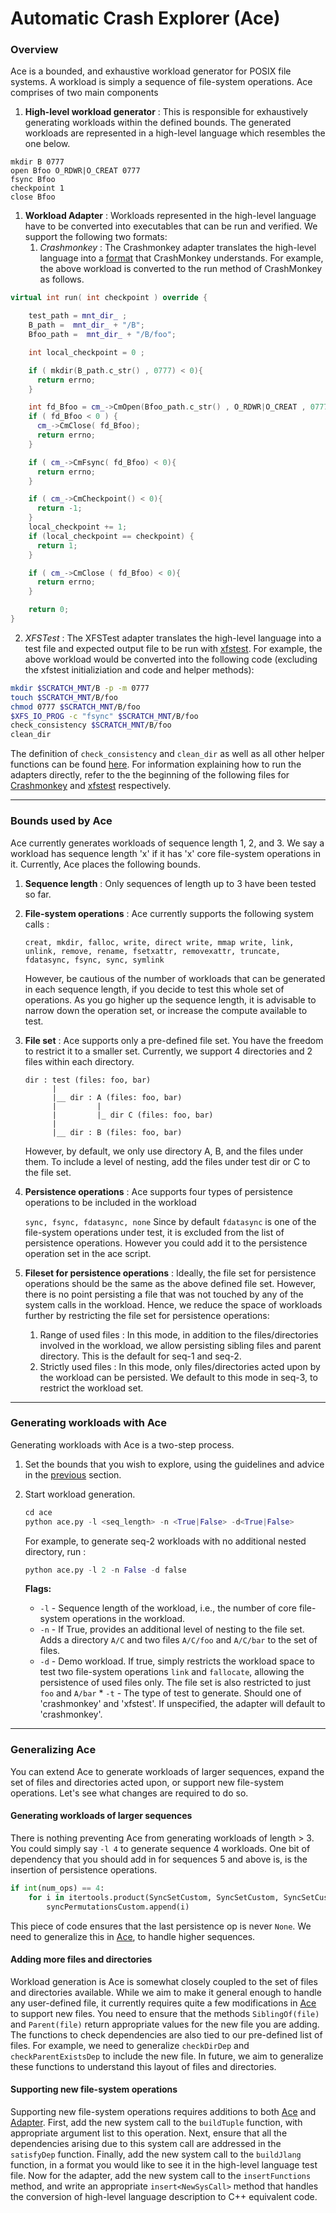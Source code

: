 # Automatic Crash Explorer (Ace) #

### Overview ###
Ace is a bounded, and exhaustive workload generator for POSIX file systems. A workload is simply a sequence of file-system operations. Ace comprises of two main components

1. **High-level workload generator** : This is responsible for exhaustively generating workloads within the defined bounds. The generated workloads are represented in a high-level language which resembles the one below.
```
mkdir B 0777
open Bfoo O_RDWR|O_CREAT 0777
fsync Bfoo
checkpoint 1
close Bfoo
```

1. **Workload Adapter** : Workloads represented in the high-level language have to be converted into executables that can be run and verified. We support the following two formats:
    1. *Crashmonkey* : The Crashmonkey adapter translates the high-level language into a [format](workload.md) that CrashMonkey understands. For example, the above workload is converted to the run method of CrashMonkey as follows.

```c++
virtual int run( int checkpoint ) override {

    test_path = mnt_dir_ ;
    B_path =  mnt_dir_ + "/B";
    Bfoo_path =  mnt_dir_ + "/B/foo";

    int local_checkpoint = 0 ;

    if ( mkdir(B_path.c_str() , 0777) < 0){
      return errno;
    }

    int fd_Bfoo = cm_->CmOpen(Bfoo_path.c_str() , O_RDWR|O_CREAT , 0777);
    if ( fd_Bfoo < 0 ) {
      cm_->CmClose( fd_Bfoo);
      return errno;
    }

    if ( cm_->CmFsync( fd_Bfoo) < 0){
      return errno;
    }

    if ( cm_->CmCheckpoint() < 0){
      return -1;
    }
    local_checkpoint += 1;
    if (local_checkpoint == checkpoint) {
      return 1;
    }

    if ( cm_->CmClose ( fd_Bfoo) < 0){
      return errno;
    }

    return 0;
}
```

2. *XFSTest* : The XFSTest adapter translates the high-level language into a test file and expected output file to be run with [xfstest](https://github.com/kdave/xfstests). For example, the above workload would be converted into the following code (excluding the xfstest initializiation and code and helper methods):
	
```bash
mkdir $SCRATCH_MNT/B -p -m 0777
touch $SCRATCH_MNT/B/foo
chmod 0777 $SCRATCH_MNT/B/foo
$XFS_IO_PROG -c "fsync" $SCRATCH_MNT/B/foo
check_consistency $SCRATCH_MNT/B/foo
clean_dir
```

The definition of `check_consistency` and `clean_dir` as well as all other helper functions can be found [here](../code/tests/ace-base/base_xfstest.sh). For information explaining how to run the adapters directly, refer to the the beginning of the following files for [Crashmonkey](../ace/cmAdapter.py) and [xfstest](../ace/xfstestAdapter.py) respectively.

---
### Bounds used by Ace ###

Ace currently generates workloads of sequence length 1, 2, and 3. We say a workload has sequence length 'x' if it has 'x' core file-system operations in it. Currently, Ace places the following bounds.

1. **Sequence length** : Only sequences of length up to 3 have been tested so far.

2. **File-system operations** : Ace currently supports the following system calls :

    `creat, mkdir, falloc, write, direct write, mmap write, link, unlink, remove, rename, fsetxattr, removexattr, truncate, fdatasync, fsync, sync, symlink`

    However, be cautious of the number of workloads that can be generated in each sequence length, if you decide to test this whole set of operations. As you go higher up the sequence length, it is advisable to narrow down the operation set, or increase the compute available to test.

3. **File set** : Ace supports only a pre-defined file set. You have the freedom to restrict it to a smaller set. Currently, we support 4 directories and 2 files within each directory.

    ```
    dir : test (files: foo, bar)
          |
          |__ dir : A (files: foo, bar)
          |         |
          |         |_ dir C (files: foo, bar)
          |
          |__ dir : B (files: foo, bar)
    ```

    However, by default, we only use directory A, B, and the files under them. To include a level of nesting, add the files under test dir or C to the file set.

4. **Persistence operations** : Ace supports four types of persistence operations to be included in the workload

    `sync, fsync, fdatasync, none`
    Since by default `fdatasync` is one of the file-system operations under test, it is excluded from the list of persistence operations. However you could add it to the persistence operation set in the ace script.

5. **Fileset for persistence operations** : Ideally, the file set for persistence operations should be the same as the above defined file set. However, there is no point persisting a file that was not touched by any of the system calls in the workload. Hence, we reduce the space of workloads further by restricting the file set for persistence operations:
      1. Range of used files : In this mode, in addition to the files/directories involved in the workload, we allow persisting sibling files and parent directory. This is the default for seq-1 and seq-2.
      2. Strictly used files : In this mode, only files/directories acted upon by the workload can be persisted. We default to this mode in seq-3, to restrict the workload set.

___
### Generating workloads with Ace ###

Generating workloads with Ace is a two-step process.

  1. Set the bounds that you wish to explore, using the guidelines and advice in the [previous](#bounds-used-by-ace) section.

  2. Start workload generation.

      ```python
      cd ace
      python ace.py -l <seq_length> -n <True|False> -d<True|False>
      ```
      For example, to generate seq-2 workloads with no additional nested directory, run :
      ```python
      python ace.py -l 2 -n False -d false
      ```

      **Flags:**

      * `-l` - Sequence length of the workload, i.e., the number of core file-system operations in the workload.
      * `-n` - If True, provides an additional level of nesting to the file set. Adds a directory `A/C` and two files `A/C/foo` and `A/C/bar` to the set of files.
      * `-d` - Demo workload. If true, simply restricts the workload space to test two file-system operations `link` and `fallocate`, allowing the persistence of used files only. The file set is also restricted to just `foo` and `A/bar`
			* `-t` - The type of test to generate. Should one of 'crashmonkey' and 'xfstest'. If unspecified, the adapter will default to 'crashmonkey'.

___
### Generalizing Ace ###
You can extend Ace to generate workloads of larger sequences, expand the set of files and directories acted upon, or support new file-system operations. Let's see what changes are required to do so.

#### Generating workloads of larger sequences ####

There is nothing preventing Ace from generating workloads of length > 3. You could simply say `-l 4` to generate sequence 4 workloads. One bit of dependency that you should add in for sequences 5 and above is, is the insertion of persistence operations.

```python
if int(num_ops) == 4:
    for i in itertools.product(SyncSetCustom, SyncSetCustom, SyncSetCustom, SyncSetNoneCustom):
        syncPermutationsCustom.append(i)
```
This piece of code ensures that the last persistence op is never `None`. We need to generalize this in [Ace](../ace/ace.py), to handle higher sequences.

#### Adding more files and directories ####

Workload generation is Ace is somewhat closely coupled to the set of files and directories available. While we aim to make it general enough to handle any user-defined file, it currently requires quite a few modifications in [Ace](../ace/ace.py) to support new files. You need to ensure that the methods `SiblingOf(file)` and `Parent(file)` return appropriate values for the new file you are adding. The functions to check dependencies are also tied to our pre-defined list of files. For example, we need to generalize `checkDirDep` and `checkParentExistsDep` to include the new file. In future, we aim to generalize these functions to understand this layout of files and directories.

#### Supporting new file-system operations ####

Supporting new file-system operations requires additions to both [Ace](../ace/ace.py) and [Adapter](../ace/cmAdapter.py). First, add the new system call to the `buildTuple` function, with appropriate argument list to this operation. Next, ensure that all the dependencies arising due to this system call are addressed in the `satisfyDep` function. Finally, add the new system call to the `buildJlang` function, in a format you would like to see it in the high-level language test file. Now for the adapter, add the new system call to the `insertFunctions` method, and write an appropriate `insert<NewSysCall>` method that handles the conversion of high-level language description to C++ equivalent code.
